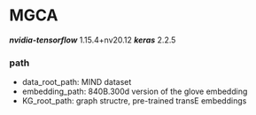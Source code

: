 # MGCA
***nvidia-tensorflow***         1.15.4+nv20.12
***keras***                      2.2.5

### path 
- data_root_path: MIND dataset
- embedding_path: 840B.300d version of the glove embedding
- KG_root_path: graph structre, pre-trained transE embeddings
